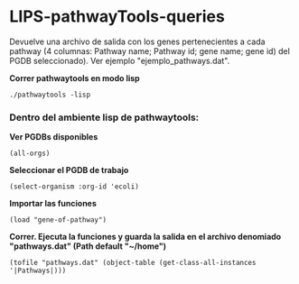 # LIPS-pathwayTools-queries

Devuelve una archivo de salida con los genes pertenecientes a cada pathway (4 columnas: Pathway name; Pathway id; gene name; gene id) del PGDB seleccionado). Ver ejemplo "ejemplo_pathways.dat".

**Correr pathwaytools en modo lisp**

`
./pathwaytools -lisp
`
### Dentro del ambiente lisp de pathwaytools:

**Ver PGDBs disponibles**

`
(all-orgs)
`

**Seleccionar el PGDB de trabajo**

`
(select-organism :org-id 'ecoli)
`

**Importar las funciones**

`
(load "gene-of-pathway")
`

**Correr. Ejecuta la funciones y guarda la salida en el archivo denomiado "pathways.dat" (Path default "~/home")**

`
(tofile "pathways.dat" (object-table (get-class-all-instances '|Pathways|)))
`
